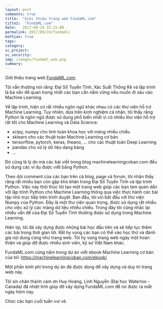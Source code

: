 ```yaml
---
layout: post
comments: true
title:  "Giới thiệu trang web FundaML.com"
title2:  "FundaML.com"
date:   2017-09-24 15:22:00
permalink: 2017/09/24/fundaml/
mathjax: true
tags: 
category: 
sc_project: 
sc_security: 
img: /images/fundaml_web.png
summary: 
---
```


Giới thiệu trang web [FundaML.com](https://fundaml.com).

Tôi vẫn thường nói rằng: Đại Số Tuyến Tính, Xác Suất Thống Kê và lập trình là ba vấn đề quan trọng nhất các bạn cần nắm vững nếu muốn đi sâu vào Machine Learning. 

Về lập trình, hiện có rất nhiều ngôn ngữ khác nhau có các thư viện hỗ trợ Machine Learning. Tuy nhiên, dựa trên kinh nghiệm cá nhân, tôi thấy rằng Python là ngôn ngữ được sử dụng phổ biến nhất vì có nhiều thư viện hỗ trợ rất tốt cho Machine Learning và Data Science: 

- scipy, numpy cho tính toán khoa học với mảng nhiều chiều
- sklearn cho các thuật toán Machine Learning cơ bản 
- tensorflow, pytorch, keras, theano, ... cho các thuật toán Deep Learning
- pandas cho xử lý dữ liệu dạng bảng 
- ... 

Đó cũng là lý do mà các bài viết trong blog machinelearningcoban.com đều sử dụng các ví dụ được viết bằng Python.

Theo dõi comment của các bạn trên cả blog, page và forum, tôi nhận thấy rằng rất nhiều bạn còn gặp khó khăn trong Đại Số Tuyến Tính và lập trình Python. Việc này thôi thúc tôi tạo một trang web giúp các bạn làm quen dần với lập trình Python cho Machine Learning thông qua việc thực hành các bài tập nhỏ trực tiếp trên trình duyệt. Ban đầu, tôi xin bắt đầu với thư viện Numpy của Python. Đây là một thư viện quan trọng, được sử dụng rất nhiều cho việc xử lý các mảng dữ liệu nhiều chiều. Trong đây tôi cũng nhắc lại nhiều vấn đề của Đại Số Tuyến Tính thường được sử dụng trong Machine Learning. 

Hiện tại, tôi đã xây dựng được những bài học đầu tiên và sẽ tiếp tục thêm các bài trong thời gian tới. Rất hy vọng các bạn có thể vào học thử và đánh giá nội dung cũng như trang web. Tôi hy vọng trang web ngày một hoàn thiện và giúp đỡ được nhiều sinh viên, kỹ sư Việt Nam khác. 

FundaML.com cũng nằm trong dự án viết ebook Machine Learning cơ bản của tôi:
https://machinelearningcoban.com/ebook/

Một phần kinh phí trong dự án đã được dùng để xây dựng và duy trì trang web này. 

Tôi xin chân thành cảm ơn Huy Hoàng, Linh Nguyễn (Đại học Waterloo - Canada) đã nhiệt tình giúp đỡ xây dựng FundaML.com để nó được ra mắt ngày hôm nay. 

Chúc các bạn cuối tuần vui vẻ. 